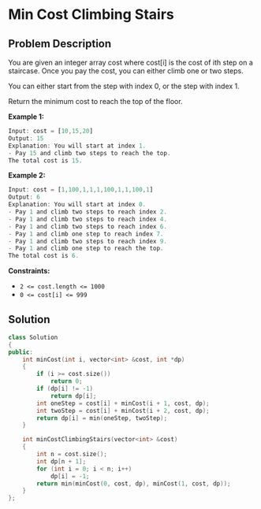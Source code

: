 # Min Cost Climbing Stairs

## Problem Description

You are given an integer array cost where cost[i] is the cost of ith step on a staircase. Once you pay the cost, you can either climb one or two steps.

You can either start from the step with index 0, or the step with index 1.

Return the minimum cost to reach the top of the floor.

**Example 1:**

```js
Input: cost = [10,15,20]
Output: 15
Explanation: You will start at index 1.
- Pay 15 and climb two steps to reach the top.
The total cost is 15.
```

**Example 2:**

```js
Input: cost = [1,100,1,1,1,100,1,1,100,1]
Output: 6
Explanation: You will start at index 0.
- Pay 1 and climb two steps to reach index 2.
- Pay 1 and climb two steps to reach index 4.
- Pay 1 and climb two steps to reach index 6.
- Pay 1 and climb one step to reach index 7.
- Pay 1 and climb two steps to reach index 9.
- Pay 1 and climb one step to reach the top.
The total cost is 6.
```

**Constraints:**

- `2 <= cost.length <= 1000`
- `0 <= cost[i] <= 999`

## Solution

```cpp
class Solution
{
public:
    int minCost(int i, vector<int> &cost, int *dp)
    {
        if (i >= cost.size())
            return 0;
        if (dp[i] != -1)
            return dp[i];
        int oneStep = cost[i] + minCost(i + 1, cost, dp);
        int twoStep = cost[i] + minCost(i + 2, cost, dp);
        return dp[i] = min(oneStep, twoStep);
    }

    int minCostClimbingStairs(vector<int> &cost)
    {
        int n = cost.size();
        int dp[n + 1];
        for (int i = 0; i < n; i++)
            dp[i] = -1;
        return min(minCost(0, cost, dp), minCost(1, cost, dp));
    }
};
```
